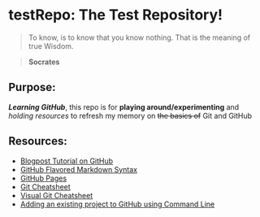 # testRepo: The Test Repository!

> To know, is to know that you know nothing. That is the meaning of true Wisdom. 

>   **Socrates**

## Purpose: 
**_Learning GitHub_**, this repo is for **playing around/experimenting**
  and _holding resources_ to refresh my memory on ~~the basics of~~ Git and GitHub
  
## Resources:
* [Blogpost Tutorial on GitHub](https://www.pluralsight.com/blog/software-development/github-tutorial)
* [GitHub Flavored Markdown Syntax](https://help.github.com/articles/basic-writing-and-formatting-syntax/) 
* [GitHub Pages](https://pages.github.com/)
* [Git Cheatsheet](https://services.github.com/on-demand/downloads/github-git-cheat-sheet.pdf)
* [Visual Git Cheatsheet](http://ndpsoftware.com/git-cheatsheet.html#loc=stash;)
* [Adding an existing project to GitHub using Command Line](https://help.github.com/articles/adding-an-existing-project-to-github-using-the-command-line/)




